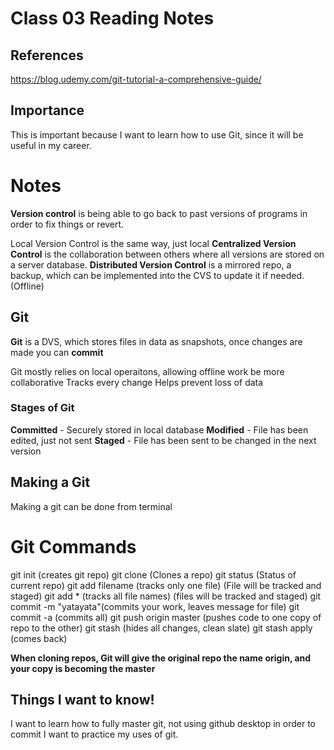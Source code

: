 # Class 03 Reading Notes

## References

<https://blog.udemy.com/git-tutorial-a-comprehensive-guide/>

## Importance

 This is important because I want to learn how to use Git, since it will be useful in my career.

# Notes

**Version control** is being able to go back to past versions of programs in order to fix things or revert.

Local Version Control is the same way, just local
**Centralized Version Control** is the collaboration between others where all versions are stored on a server database.
**Distributed Version Control** is a mirrored repo, a backup, which can be implemented into the CVS to update it if needed. (Offline)

## Git
**Git** is a DVS, which stores files in data as snapshots, once changes are made you can **commit**

Git mostly relies on local operaitons, allowing offline work be more collaborative
Tracks every change
Helps prevent loss of data

### Stages of Git

**Committed** - Securely stored in local database
**Modified** - File has been edited, just not sent
**Staged** - File has been sent to be changed in the next version

## Making a Git

Making a git can be done from terminal

# **Git Commands**

git init (creates git repo)
git clone (Clones a repo)
git status (Status of current repo)
git add filename (tracks only one file) (File will be tracked and staged)
git add * (tracks all file names) (files will be tracked and staged)
git commit -m "yatayata"(commits your work, leaves message for file)
git commit -a (commits all)
git push origin master (pushes code to one copy of repo to the other)
git stash (hides all changes, clean slate)
git stash apply (comes back)

**When cloning repos, Git will give the original repo the name origin, and your copy is becoming the master**

## Things I want to know!

I want to learn how to fully master git, not using github desktop in order to commit
I want to practice my uses of git.

